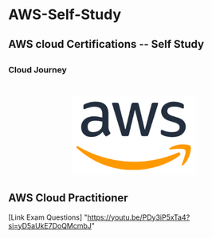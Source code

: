 # AWS-Self-Study
<h2>AWS cloud Certifications -- Self  Study  <h2>
<h3> Cloud Journey <h3> 
<p style="text-align: center;">
    <br />
    <img src="https://github.com/arafdewann/AWS-Self-Study/blob/main/aws.png" alt="AWS" style="width: 250px; height: auto;" />
</p>
<H2> AWS Cloud Practitioner</H2>

[Link Exam Questions] "https://youtu.be/PDy3iP5xTa4?si=yD5aUkE7DoQMcmbJ"

